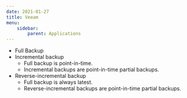 ```yaml
---
date: 2021-01-27
title: Veeam
menu:
    sidebar:
        parent: Applications
---
```

- Full Backup
- Incremental backup
	* Full backup is point-in-time.
	* Incremental backups are point-in-time partial backups.
- Reverse-incremental backup
	* Full backup is always latest.
	* Reverse-incremental backups are point-in-time partial backups.
